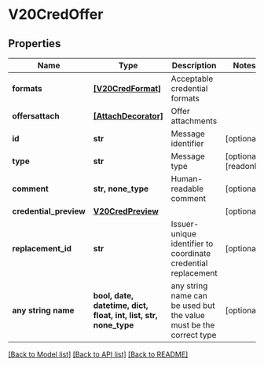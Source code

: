 # V20CredOffer


## Properties
Name | Type | Description | Notes
------------ | ------------- | ------------- | -------------
**formats** | [**[V20CredFormat]**](V20CredFormat.md) | Acceptable credential formats | 
**offersattach** | [**[AttachDecorator]**](AttachDecorator.md) | Offer attachments | 
**id** | **str** | Message identifier | [optional] 
**type** | **str** | Message type | [optional] [readonly] 
**comment** | **str, none_type** | Human-readable comment | [optional] 
**credential_preview** | [**V20CredPreview**](V20CredPreview.md) |  | [optional] 
**replacement_id** | **str** | Issuer-unique identifier to coordinate credential replacement | [optional] 
**any string name** | **bool, date, datetime, dict, float, int, list, str, none_type** | any string name can be used but the value must be the correct type | [optional]

[[Back to Model list]](../README.md#documentation-for-models) [[Back to API list]](../README.md#documentation-for-api-endpoints) [[Back to README]](../README.md)


